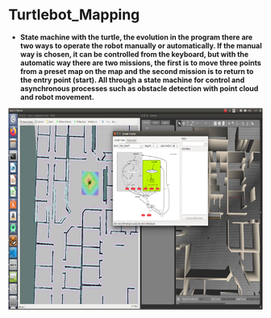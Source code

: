 # Turtlebot_Mapping
- **State machine with the turtle, the evolution in the program there are two ways to operate the robot manually or automatically. If the manual way is chosen, it can be controlled from the keyboard, but with the automatic way there are two missions, the first is to move three points from a preset map on the map and the second mission is to return to the entry point (start). All through a state machine for control and asynchronous processes such as obstacle detection with point cloud and robot movement.**
<p align="center">
  <img src="https://github.com/EdisonAltamirano/Turtlebot_Mapping/blob/master/src/docs/Turtlebot.jpeg" width="550" height="400" align="center"/>
</p>
